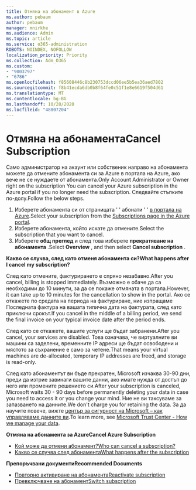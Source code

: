 ```yaml
---
title: Отмяна на абонамент в Azure
ms.author: pebaum
author: pebaum
manager: mnirkhe
ms.audience: Admin
ms.topic: article
ms.service: o365-administration
ROBOTS: NOINDEX, NOFOLLOW
localization_priority: Priority
ms.collection: Adm_O365
ms.custom:
- "9003797"
- "6786"
ms.openlocfilehash: f85608446c8b230753dccd06ee5b5ea36aed7802
ms.sourcegitcommit: f8b41ecda6db0b8f64fe0c51f1e8e6619f504d61
ms.translationtype: MT
ms.contentlocale: bg-BG
ms.lasthandoff: 10/28/2020
ms.locfileid: "48807204"
---
```

# <a name="cancel-subscription"></a><span data-ttu-id="843c2-102">Отмяна на абонамента</span><span class="sxs-lookup"><span data-stu-id="843c2-102">Cancel Subscription</span></span>

<span data-ttu-id="843c2-103">Само администратор на акаунт или собственик направо на абонамента можете да отмените абонамента си за Azure в портала на Azure, ако вече не се нуждаете от абонамента.</span><span class="sxs-lookup"><span data-stu-id="843c2-103">Only Account Administrator or Owner right on the subscription You can cancel your Azure subscription in the Azure portal if you no longer need the subscription.</span></span> <span data-ttu-id="843c2-104">Следвайте стъпките по-долу.</span><span class="sxs-lookup"><span data-stu-id="843c2-104">Follow the below steps.</span></span>

1. <span data-ttu-id="843c2-105">Изберете абонамента си от страницата ' ' абонати ' ' [в портала на Azure](https://portal.azure.com/#blade/Microsoft_Azure_Billing/SubscriptionsBlade).</span><span class="sxs-lookup"><span data-stu-id="843c2-105">Select your subscription from the [Subscriptions page in the Azure portal](https://portal.azure.com/#blade/Microsoft_Azure_Billing/SubscriptionsBlade).</span></span>
2. <span data-ttu-id="843c2-106">Изберете абонамента, който искате да отмените.</span><span class="sxs-lookup"><span data-stu-id="843c2-106">Select the subscription that you want to cancel.</span></span>
3. <span data-ttu-id="843c2-107">Изберете **общ преглед** и след това изберете **прекратяване на абонамента** .</span><span class="sxs-lookup"><span data-stu-id="843c2-107">Select **Overview** , and then select **Cancel subscription** .</span></span>

<span data-ttu-id="843c2-108">**Какво се случва, след като отменя абонамента си?**</span><span class="sxs-lookup"><span data-stu-id="843c2-108">**What happens after I cancel my subscription?**</span></span>

<span data-ttu-id="843c2-109">След като отмените, фактурирането е спряно незабавно.</span><span class="sxs-lookup"><span data-stu-id="843c2-109">After you cancel, billing is stopped immediately.</span></span> <span data-ttu-id="843c2-110">Възможно е обаче да са необходими до 10 минути, за да се покаже отмяната в портала.</span><span class="sxs-lookup"><span data-stu-id="843c2-110">However, it can take up to 10 minutes for the cancellation to show in the portal.</span></span> <span data-ttu-id="843c2-111">Ако се откажете по средата на периода на фактуриране, ние изпращаме Последната фактура на вашата типична дата на фактурата, след като приключи срокът.</span><span class="sxs-lookup"><span data-stu-id="843c2-111">If you cancel in the middle of a billing period, we send the final invoice on your typical invoice date after the period ends.</span></span>

<span data-ttu-id="843c2-112">След като се откажете, вашите услуги ще бъдат забранени.</span><span class="sxs-lookup"><span data-stu-id="843c2-112">After you cancel, your services are disabled.</span></span> <span data-ttu-id="843c2-113">Това означава, че виртуалните ви машини са заделени, временните IP адреси ще бъдат освободени и мястото за съхранение е само за четене.</span><span class="sxs-lookup"><span data-stu-id="843c2-113">That means your virtual machines are de-allocated, temporary IP addresses are freed, and storage is read-only.</span></span>

<span data-ttu-id="843c2-114">След като абонаментът ви бъде прекратен, Microsoft изчаква 30-90 дни, преди да изтрие завинаги вашите данни, ако имате нужда от достъп до него или промените решението си.</span><span class="sxs-lookup"><span data-stu-id="843c2-114">After your subscription is canceled, Microsoft waits 30 - 90 days before permanently deleting your data in case you need to access it or you change your mind.</span></span> <span data-ttu-id="843c2-115">Ние не ви таксуваме за запазването на данните.</span><span class="sxs-lookup"><span data-stu-id="843c2-115">We don't charge you for retaining the data.</span></span> <span data-ttu-id="843c2-116">За да научите повече, вижте [център за сигурност на Microsoft – как управляваме данните ви](https://go.microsoft.com/fwLink/p/?LinkID=822930&clcid=0x409).</span><span class="sxs-lookup"><span data-stu-id="843c2-116">To learn more, see [Microsoft Trust Center - How we manage your data](https://go.microsoft.com/fwLink/p/?LinkID=822930&clcid=0x409).</span></span>

<span data-ttu-id="843c2-117">**Отмяна на абонамента за Azure**</span><span class="sxs-lookup"><span data-stu-id="843c2-117">**Cancel Azure Subscription**</span></span>

- [<span data-ttu-id="843c2-118">Кой може да отмени абонамент?</span><span class="sxs-lookup"><span data-stu-id="843c2-118">Who can cancel a subscription?</span></span>](https://docs.microsoft.com/azure/billing/billing-how-to-cancel-azure-subscription?WT.mc_id=Portal-Microsoft_Azure_Support#who-can-cancel-a-subscription)
- [<span data-ttu-id="843c2-119">Какво се случва след абонамента</span><span class="sxs-lookup"><span data-stu-id="843c2-119">What happens after the subscription</span></span>](https://docs.microsoft.com/azure/billing/billing-how-to-cancel-azure-subscription?WT.mc_id=Portal-Microsoft_Azure_Support#what-happens-after-i-cancel-my-subscription)

<span data-ttu-id="843c2-120">**Препоръчвани документи**</span><span class="sxs-lookup"><span data-stu-id="843c2-120">**Recommended Documents**</span></span>

- [<span data-ttu-id="843c2-121">Повторно активиране на абонамента</span><span class="sxs-lookup"><span data-stu-id="843c2-121">Reactivate subscription</span></span>](https://docs.microsoft.com/azure/billing/billing-how-to-cancel-azure-subscription?WT.mc_id=Portal-Microsoft_Azure_Support#reactivate-subscription)
- [<span data-ttu-id="843c2-122">Превключване на абонамент</span><span class="sxs-lookup"><span data-stu-id="843c2-122">Switch subscription</span></span>](https://docs.microsoft.com/azure/billing/billing-how-to-switch-azure-offer?WT.mc_id=Portal-Microsoft_Azure_Support)